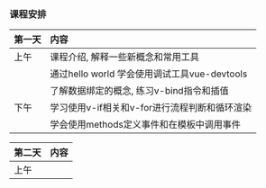 ### 课程安排

| **第一天** | **内容** |
| :--- | :--- |
| 上午 | 课程介绍, 解释一些新概念和常用工具 |
|  | 通过hello world 学会使用调试工具vue-devtools |
|  | 了解数据绑定的概念, 练习v-bind指令和插值 |
| 下午 | 学习使用v-if相关和v-for进行流程判断和循环渲染 |
|  | 学会使用methods定义事件和在模板中调用事件 |

| **第二天** | 内容 |
| :--- | :--- |
| 上午 |  |



